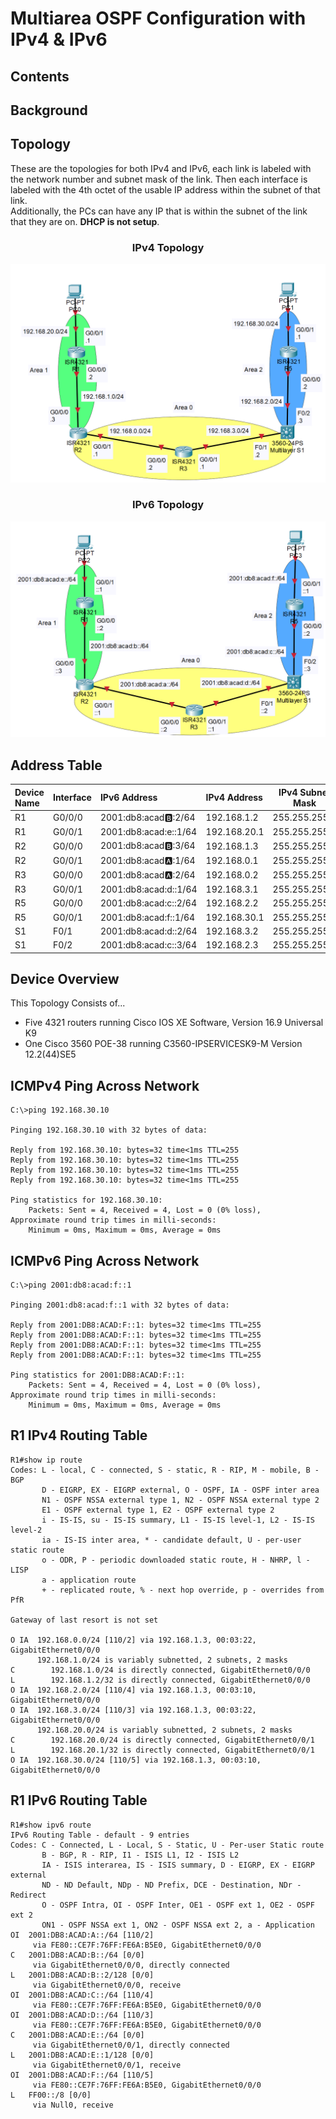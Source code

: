# Multiarea OSPF Configuration with IPv4 & IPv6

## Contents

## Background

## Topology

These are the topologies for both IPv4 and IPv6, each link is labeled with the network number and subnet mask of the link. Then each interface is labeled with the 4th octet of the usable IP address within the subnet of that link.\
Additionally, the PCs can have any IP that is within the subnet of the link that they are on. **DHCP is not setup**.

### <center>IPv4 Topology</center>

![IPv4 Topology Image](Images\IPv4.Topology.png)

### <center>IPv6 Topology</center>

![IPv4 Topology Image](Images\IPv6.Topology.png)

## Address Table

|Device Name|Interface|IPv6 Address         |IPv4 Address|IPv4 Subnet Mask|
|:----------|:--------|:--------------------|:-----------|:--------------:|
|R1         |G0/0/0   |2001:db8:acad:b::2/64|192.168.1.2 |255.255.255.0   |
|R1         |G0/0/1   |2001:db8:acad:e::1/64|192.168.20.1|255.255.255.0   |
|R2         |G0/0/0   |2001:db8:acad:b::3/64|192.168.1.3 |255.255.255.0   |
|R2         |G0/0/1   |2001:db8:acad:a::1/64|192.168.0.1 |255.255.255.0   |
|R3         |G0/0/0   |2001:db8:acad:a::2/64|192.168.0.2 |255.255.255.0   |
|R3         |G0/0/1   |2001:db8:acad:d::1/64|192.168.3.1 |255.255.255.0   |
|R5         |G0/0/0   |2001:db8:acad:c::2/64|192.168.2.2 |255.255.255.0   |
|R5         |G0/0/1   |2001:db8:acad:f::1/64|192.168.30.1|255.255.255.0   |
|S1         |F0/1     |2001:db8:acad:d::2/64|192.168.3.2 |255.255.255.0   |
|S1         |F0/2     |2001:db8:acad:c::3/64|192.168.2.3 |255.255.255.0   |

## Device Overview

This Topology Consists of...

- Five 4321 routers running Cisco IOS XE Software, Version 16.9 Universal K9
- One Cisco 3560 POE-38 running C3560-IPSERVICESK9-M Version 12.2(44)SE5

## ICMPv4 Ping Across Network

```text
C:\>ping 192.168.30.10

Pinging 192.168.30.10 with 32 bytes of data:

Reply from 192.168.30.10: bytes=32 time<1ms TTL=255
Reply from 192.168.30.10: bytes=32 time<1ms TTL=255
Reply from 192.168.30.10: bytes=32 time<1ms TTL=255
Reply from 192.168.30.10: bytes=32 time<1ms TTL=255

Ping statistics for 192.168.30.10:
    Packets: Sent = 4, Received = 4, Lost = 0 (0% loss),
Approximate round trip times in milli-seconds:
    Minimum = 0ms, Maximum = 0ms, Average = 0ms
```

## ICMPv6 Ping Across Network

```text
C:\>ping 2001:db8:acad:f::1

Pinging 2001:db8:acad:f::1 with 32 bytes of data:

Reply from 2001:DB8:ACAD:F::1: bytes=32 time<1ms TTL=255
Reply from 2001:DB8:ACAD:F::1: bytes=32 time<1ms TTL=255
Reply from 2001:DB8:ACAD:F::1: bytes=32 time<1ms TTL=255
Reply from 2001:DB8:ACAD:F::1: bytes=32 time<1ms TTL=255

Ping statistics for 2001:DB8:ACAD:F::1:
    Packets: Sent = 4, Received = 4, Lost = 0 (0% loss),
Approximate round trip times in milli-seconds:
    Minimum = 0ms, Maximum = 0ms, Average = 0ms
```

## R1 IPv4 Routing Table

```text
R1#show ip route
Codes: L - local, C - connected, S - static, R - RIP, M - mobile, B - BGP
       D - EIGRP, EX - EIGRP external, O - OSPF, IA - OSPF inter area
       N1 - OSPF NSSA external type 1, N2 - OSPF NSSA external type 2
       E1 - OSPF external type 1, E2 - OSPF external type 2
       i - IS-IS, su - IS-IS summary, L1 - IS-IS level-1, L2 - IS-IS level-2
       ia - IS-IS inter area, * - candidate default, U - per-user static route
       o - ODR, P - periodic downloaded static route, H - NHRP, l - LISP
       a - application route
       + - replicated route, % - next hop override, p - overrides from PfR

Gateway of last resort is not set

O IA  192.168.0.0/24 [110/2] via 192.168.1.3, 00:03:22, GigabitEthernet0/0/0
      192.168.1.0/24 is variably subnetted, 2 subnets, 2 masks
C        192.168.1.0/24 is directly connected, GigabitEthernet0/0/0
L        192.168.1.2/32 is directly connected, GigabitEthernet0/0/0
O IA  192.168.2.0/24 [110/4] via 192.168.1.3, 00:03:10, GigabitEthernet0/0/0
O IA  192.168.3.0/24 [110/3] via 192.168.1.3, 00:03:22, GigabitEthernet0/0/0
      192.168.20.0/24 is variably subnetted, 2 subnets, 2 masks
C        192.168.20.0/24 is directly connected, GigabitEthernet0/0/1
L        192.168.20.1/32 is directly connected, GigabitEthernet0/0/1
O IA  192.168.30.0/24 [110/5] via 192.168.1.3, 00:03:10, GigabitEthernet0/0/0
```

## R1 IPv6 Routing Table

```text
R1#show ipv6 route
IPv6 Routing Table - default - 9 entries
Codes: C - Connected, L - Local, S - Static, U - Per-user Static route
       B - BGP, R - RIP, I1 - ISIS L1, I2 - ISIS L2
       IA - ISIS interarea, IS - ISIS summary, D - EIGRP, EX - EIGRP external
       ND - ND Default, NDp - ND Prefix, DCE - Destination, NDr - Redirect
       O - OSPF Intra, OI - OSPF Inter, OE1 - OSPF ext 1, OE2 - OSPF ext 2
       ON1 - OSPF NSSA ext 1, ON2 - OSPF NSSA ext 2, a - Application
OI  2001:DB8:ACAD:A::/64 [110/2]
     via FE80::CE7F:76FF:FE6A:B5E0, GigabitEthernet0/0/0
C   2001:DB8:ACAD:B::/64 [0/0]
     via GigabitEthernet0/0/0, directly connected
L   2001:DB8:ACAD:B::2/128 [0/0]
     via GigabitEthernet0/0/0, receive
OI  2001:DB8:ACAD:C::/64 [110/4]
     via FE80::CE7F:76FF:FE6A:B5E0, GigabitEthernet0/0/0
OI  2001:DB8:ACAD:D::/64 [110/3]
     via FE80::CE7F:76FF:FE6A:B5E0, GigabitEthernet0/0/0
C   2001:DB8:ACAD:E::/64 [0/0]
     via GigabitEthernet0/0/1, directly connected
L   2001:DB8:ACAD:E::1/128 [0/0]
     via GigabitEthernet0/0/1, receive
OI  2001:DB8:ACAD:F::/64 [110/5]
     via FE80::CE7F:76FF:FE6A:B5E0, GigabitEthernet0/0/0
L   FF00::/8 [0/0]
     via Null0, receive
```
